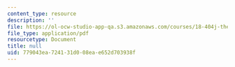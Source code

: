 ```yaml
---
content_type: resource
description: ''
file: https://ol-ocw-studio-app-qa.s3.amazonaws.com/courses/18-404j-theory-of-computation-fall-2020/779043ea724131d008eae652d703938f_MIT18_404f20_lec11.pdf
file_type: application/pdf
resourcetype: Document
title: null
uid: 779043ea-7241-31d0-08ea-e652d703938f
---
```

